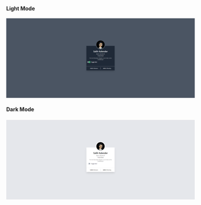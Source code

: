 #### Light Mode

![light_mode](resource\dark_mode.png)



#### Dark Mode

#### ![dark_mode](resource\light_mode.png)